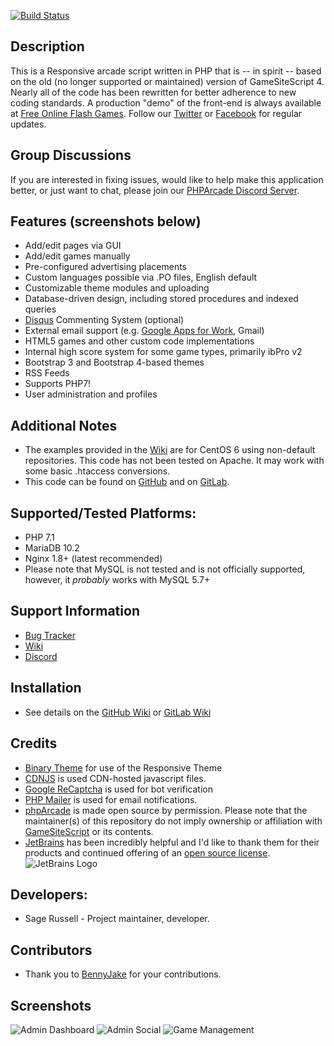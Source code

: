 [![Build Status](https://travis-ci.org/Sageth/phparcade.svg?branch=master)](https://travis-ci.org/Sageth/phparcade)

## Description
This is a Responsive arcade script written in PHP that is -- in spirit -- based on the old (no longer 
supported or maintained) version of GameSiteScript 4. Nearly all of the code has been rewritten for 
better adherence to new coding standards.  A production "demo" of the front-end is always available at 
[Free Online Flash Games](https://www.phparcade.com).  Follow our [Twitter](https://twitter.com/phparcade) or
[Facebook](https://www.facebook.com/PHPArcade-271750579558482) for regular updates.

## Group Discussions
If you are interested in fixing issues, would like to help make this application better, or just want to chat, please join
our [PHPArcade Discord Server](http://discord.gg/wzr3PCf).

## Features (screenshots below)
* Add/edit pages via GUI
* Add/edit games manually
* Pre-configured advertising placements
* Custom languages possible via .PO files, English default
* Customizable theme modules and uploading
* Database-driven design, including stored procedures and indexed queries
* [Disqus](https://disqus.com/) Commenting System (optional)
* External email support (e.g. [Google Apps for Work](https://goo.gl/S3SgCr), Gmail)
* HTML5 games and other custom code implementations
* Internal high score system for some game types, primarily ibPro v2
* Bootstrap 3 and Bootstrap 4-based themes
* RSS Feeds
* Supports PHP7!
* User administration and profiles

## Additional Notes
* The examples provided in the [Wiki](https://github.com/Sageth/phpArcade/wiki) are for CentOS 6 using non-default
repositories. This code has not been tested on Apache. It may work with some basic .htaccess conversions.
* This code can be found on [GitHub](https://github.com/Sageth/phpArcade) and on [GitLab](https://gitlab.com/Sageth/phparcade).

## Supported/Tested Platforms:
* PHP 7.1
* MariaDB 10.2
* Nginx 1.8+ (latest recommended)
* Please note that MySQL is not tested and is not officially supported, however, it _probably_ works with MySQL 5.7+

## Support Information
* [Bug Tracker](https://github.com/Sageth/phpArcade/issues)
* [Wiki](https://github.com/Sageth/phpArcade/wiki)
* [Discord](http://discord.gg/wzr3PCf)

## Installation
* See details on the [GitHub Wiki](https://github.com/Sageth/phparcade/wiki) or [GitLab Wiki](https://gitlab.com/Sageth/phparcade/wikis/home)

## Credits
* [Binary Theme](http://www.binarytheme.com/) for use of the Responsive Theme
* [CDNJS](https://cdnjs.com/) is used CDN-hosted javascript files.
* [Google ReCaptcha](https://github.com/google/recaptcha) is used for bot verification
* [PHP Mailer](https://www.github.com/PHPMailer/PHPMailer) is used for email notifications.
* [phpArcade](https://www.phparcade.com) is made open source by permission. Please note that the maintainer(s) of this 
repository do not imply ownership or affiliation with [GameSiteScript](http://www.gamesitescript.com) or its contents.
* [JetBrains](https://www.jetbrains.com/) has been incredibly helpful and I'd like to thank them for their products and 
continued offering of an [open source license](https://www.jetbrains.com/buy/opensource/).  
![JetBrains Logo](https://www.phparcade.com/includes/images/jetbrains-variant-3.svg)

## Developers:
* Sage Russell - Project maintainer, developer. 

## Contributors
* Thank you to [BennyJake](https://github.com/BennyJake) for your contributions.

## Screenshots
![Admin Dashboard](http://i61.tinypic.com/15zj2g.png "Admin Dashboard")
![Admin Social](http://i59.tinypic.com/2cx8ftk.png "Social Settings")
![Game Management](http://i62.tinypic.com/2eehnbd.png "Game Management")
